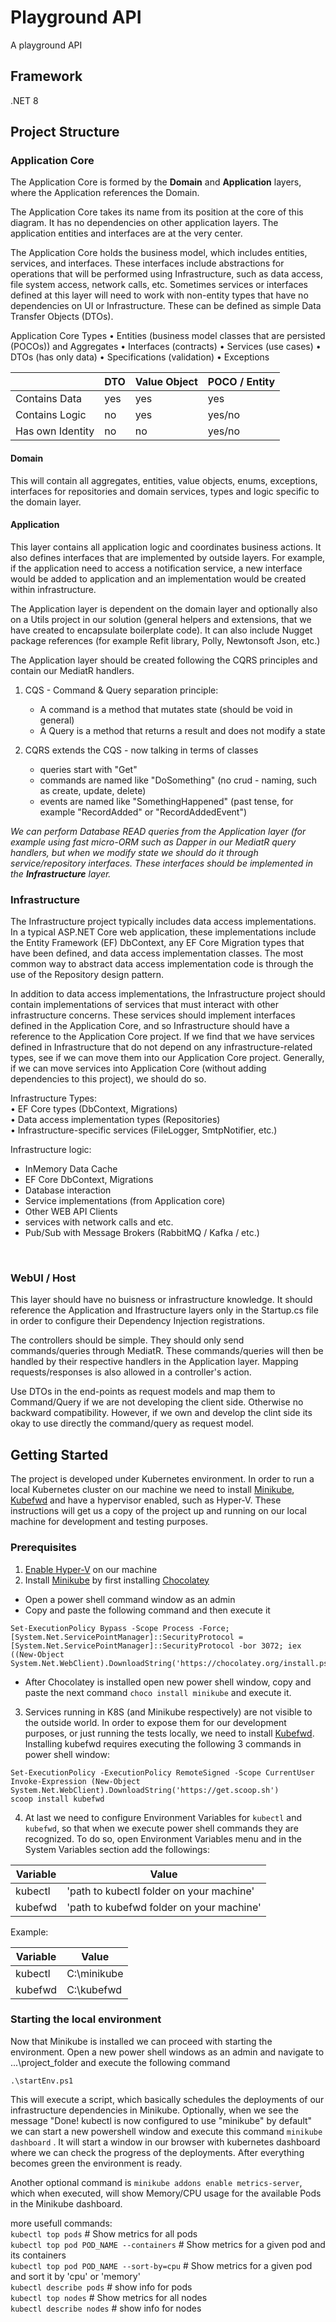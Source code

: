 # Playground API

A playground API

## Framework
 .NET 8
<br/>

## Project Structure

### Application Core

The Application Core is formed by the **Domain** and **Application** layers, where the Application references the Domain.

  The Application Core takes its name from its position at the core of this diagram. 
It has no dependencies on other application layers. The application entities and interfaces are at the very center.

  The Application Core holds the business model, which includes entities, services, and interfaces.
  These interfaces include abstractions for operations that will be performed using Infrastructure, such as data access, file system access, network calls, etc.
  Sometimes services or interfaces defined at this layer will need to work with non-entity types that have no dependencies on UI or Infrastructure.
  These can be defined as simple Data Transfer Objects (DTOs).


Application Core Types
• Entities (business model classes that are persisted (POCOs)) and Aggregates
• Interfaces (contracts)
• Services (use cases)
• DTOs (has only data)
• Specifications (validation)
• Exceptions

|                   |  DTO | Value Object  | POCO / Entity   |
| -------------     | ---- | ------------- | ----            |
| Contains Data     | yes  |  yes          | yes             |
| Contains Logic    | no   | yes           | yes/no          |
| Has own Identity  | no   |  no           | yes/no          |

#### Domain
This will contain all aggregates, entities, value objects, enums, exceptions, interfaces for repositories and domain services, types and logic specific to the domain layer.

#### Application
This layer contains all application logic and coordinates business actions. It also defines interfaces that are implemented by outside layers.
For example, if the application need to access a notification service, a new interface would be added to application and an implementation would be created within infrastructure.

 The Application layer is dependent on the domain layer and optionally also on a Utils project in our solution (general helpers and extensions, that we have created to encapsulate boilerplate code).
 It can also include Nugget package references (for example Refit library, Polly, Newtonsoft Json, etc.)

The Application layer should be created following the CQRS principles and contain our MediatR handlers.

1. CQS - Command & Query separation principle:
	- A command is a method that mutates state (should be void in general)	
	- A Query   is a method that returns a result and does not modify a state

2. CQRS extends the CQS - now talking in terms of classes
    - queries start with "Get"
    - commands are named like "DoSomething" (no crud - naming, such as create, update, delete)
    - events are named like "SomethingHappened" (past tense, for example "RecordAdded" or "RecordAddedEvent")

*We can perform Database READ queries from the Application layer (for example using fast micro-ORM such as Dapper in our MediatR query handlers, but when we modify state
we should do it through service/repository interfaces. These interfaces should be implemented in the **Infrastructure** layer.*
<br/>

### Infrastructure

  The Infrastructure project typically includes data access implementations. In a typical ASP.NET Core web application, these implementations include the Entity Framework (EF) DbContext, 
  any EF Core Migration types that have been defined, and data access implementation classes. The most common way to abstract data access implementation code is through
  the use of the Repository design pattern.

  In addition to data access implementations, the Infrastructure project should contain implementations of services that must interact with other infrastructure concerns. 
  These services should implement interfaces defined in the Application Core, and so Infrastructure should have a reference to the Application Core project. 
  If we find that we have services defined in Infrastructure that do not depend on any infrastructure-related types, see if we can move them into our Application Core project. 
  Generally, if we can move services into Application Core (without adding dependencies to this project), we should do so.

Infrastructure Types:  
• EF Core types (DbContext, Migrations)  
• Data access implementation types (Repositories)  
• Infrastructure-specific services (FileLogger, SmtpNotifier, etc.)  


Infrastructure logic:  
- InMemory Data Cache  
- EF Core DbContext, Migrations  
- Database interaction  
- Service implementations (from Application core)  
- Other WEB API Clients  
- services with network calls and etc.  
- Pub/Sub with Message Brokers (RabbitMQ / Kafka / etc.)  
<br/>

### WebUI / Host

  This layer should have no buisness or infrastructure knowledge. It should reference the Application and Ifrastructure layers only in the Startup.cs file
  in order to configure their Dependency Injection registrations.

  The controllers should be simple. They should only send commands/queries through MediatR. These commands/queries will then be handled by their respective handlers in the Application layer.
  Mapping requests/responses is also allowed in a controller's action.

  Use DTOs in the end-points as request models and map them to Command/Query if we are not developing the client side. Otherwise no backward compatibility. 
  However, if we own and develop the clint side its okay to use directly the command/query as request model.

## Getting Started
The project is developed under Kubernetes environment. In order to run a local Kubernetes cluster on our machine we need to install [Minikube](https://minikube.sigs.k8s.io/docs/start/), [Kubefwd](https://kubefwd.com/) and have a hypervisor enabled, such as Hyper-V.
These instructions will get us a copy of the project up and running on our local machine for development and testing purposes.

### Prerequisites
1. [Enable Hyper-V](https://docs.microsoft.com/en-us/virtualization/hyper-v-on-windows/quick-start/enable-hyper-v) on our machine
2. Install [Minikube](https://minikube.sigs.k8s.io/docs/start/) by first installing  [Chocolatey](https://chocolatey.org/)
 + Open a power shell command window as an admin
 + Copy and paste the following command and then execute it
```
Set-ExecutionPolicy Bypass -Scope Process -Force; [System.Net.ServicePointManager]::SecurityProtocol = [System.Net.ServicePointManager]::SecurityProtocol -bor 3072; iex ((New-Object System.Net.WebClient).DownloadString('https://chocolatey.org/install.ps1'))
```
 + After Chocolatey is installed open new power shell window, copy and paste the next command ```choco install minikube``` and execute it.

3. Services running in K8S (and Minikube respectively) are not visible to the outside world. In order to expose them for our development purposes, or just running the tests locally,
we need to install [Kubefwd](https://kubefwd.com/).
Installing kubefwd requires executing the following 3 commands in power shell window:
```
Set-ExecutionPolicy -ExecutionPolicy RemoteSigned -Scope CurrentUser
Invoke-Expression (New-Object System.Net.WebClient).DownloadString('https://get.scoop.sh')
scoop install kubefwd
```

4. At last we need to configure Environment Variables for ```kubectl``` and ```kubefwd```, so that when we execute power shell commands they are recognized.
To do so,  open Environment Variables menu and in the System Variables section add the followings:

Variable  | Value
------------- | -------------
kubectl  | 'path to kubectl folder on your machine'
kubefwd  | 'path to kubefwd folder on your machine'

Example:

Variable  | Value
------------- | -------------
kubectl  | C:\minikube
kubefwd  | C:\kubefwd

### Starting the local environment
Now that Minikube is installed we can proceed with starting the environment.
Open a new power shell windows as an admin and navigate to
...\project_folder and execute the following command
```
.\startEnv.ps1
```
This will execute a script, which basically schedules the deployments of our infrastructure dependencies in Minikube.
Optionally, when we see the message "Done! kubectl is now configured to use "minikube" by default" we can start a new powershell window and execute this command  ```minikube dashboard``` . 
It will start a window in our browser with kubernetes dashboard where we can check the progress of the deployments.
After everything becomes green the environment is ready.

Another optional command is ```minikube addons enable metrics-server```, which when executed, will show Memory/CPU usage for the available Pods in the Minikube dashboard.

more usefull commands:  
```kubectl top pods```                                    # Show metrics for all pods  
```kubectl top pod POD_NAME --containers```               # Show metrics for a given pod and its containers  
```kubectl top pod POD_NAME --sort-by=cpu```              # Show metrics for a given pod and sort it by 'cpu' or 'memory'  
```kubectl describe pods```                               # show info for pods  
```kubectl top nodes```                                   # Show metrics for all nodes  
```kubectl describe nodes```                              # show info for nodes  
